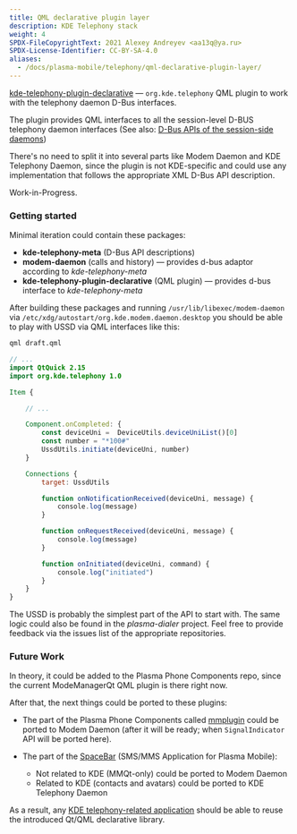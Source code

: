 ```yaml
---
title: QML declarative plugin layer
description: KDE Telephony stack
weight: 4
SPDX-FileCopyrightText: 2021 Alexey Andreyev <aa13q@ya.ru>
SPDX-License-Identifier: CC-BY-SA-4.0
aliases:
  - /docs/plasma-mobile/telephony/qml-declarative-plugin-layer/
---
```


[kde-telephony-plugin-declarative](https://invent.kde.org/plasma-mobile/plasma-dialer/-/tree/master/kde-telephony-plugin-declarative) — `org.kde.telephony` QML plugin to work with the telephony daemon D-Bus interfaces.

The plugin provides QML interfaces to all the session-level D-BUS telephony daemon interfaces (See also: [D-Bus APIs of the session-side daemons](../session-daemon-userland-dbus-ipc-level#daemons))

There's no need to split it into several parts like Modem Daemon and KDE Telephony Daemon, since the plugin is not KDE-specific and could use any implementation that follows the appropriate XML D-Bus API description.

Work-in-Progress.

### Getting started

Minimal iteration could contain these packages:

+ **kde-telephony-meta** (D-Bus API descriptions)
+ **modem-daemon** (calls and history) — provides d-bus adaptor according to *kde-telephony-meta*
+ **kde-telephony-plugin-declarative** (QML plugin) — provides d-bus interface to *kde-telephony-meta*

After building these packages and running `/usr/lib/libexec/modem-daemon` via `/etc/xdg/autostart/org.kde.modem.daemon.desktop` you should be able to play with USSD via QML interfaces like this:

```sh
qml draft.qml
```

```qml
// ...
import QtQuick 2.15
import org.kde.telephony 1.0

Item {

    // ...

    Component.onCompleted: {
        const deviceUni =  DeviceUtils.deviceUniList()[0]
        const number = "*100#"
        UssdUtils.initiate(deviceUni, number)
    }

    Connections {
        target: UssdUtils

        function onNotificationReceived(deviceUni, message) {
            console.log(message)
        }

        function onRequestReceived(deviceUni, message) {
            console.log(message)
        }

        function onInitiated(deviceUni, command) {
            console.log("initiated")
        }
    }
}

```

The USSD is probably the simplest part of the API to start with. The same logic could also be found in the *plasma-dialer* project. Feel free to provide feedback via the issues list of the appropriate repositories.

### Future Work

In theory, it could be added to the Plasma Phone Components repo, since the current ModeManagerQt QML plugin is there right now.

After that, the next things could be ported to these plugins:

+ The part of the Plasma Phone Components called [mmplugin](https://invent.kde.org/plasma/plasma-phone-components/-/tree/master/mmplugin) could be ported to Modem Daemon (after it will be ready; when `SignalIndicator` API will be ported here).

+ The part of the [SpaceBar](https://invent.kde.org/plasma-mobile/spacebar) (SMS/MMS Application for Plasma Mobile):
    + Not related to KDE (MMQt-only) could be ported to Modem Daemon
    + Related to KDE (contacts and avatars) could be ported to KDE Telephony Daemon

As a result, any [KDE telephony-related application](../kde-application-layer) should be able to reuse the introduced Qt/QML declarative library.
